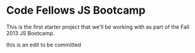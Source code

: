 Code Fellows JS Bootcamp
=====================

This is the first starter project that we'll be working with as part of
the Fall 2013 JS Bootcamp.

this is an edit
to be committed